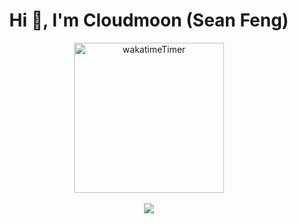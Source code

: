 <h1 align="center">Hi 👋, I'm Cloudmoon (Sean Feng)</h1>
<div align="center"> <img src="https://wakatime.com/badge/user/73455cc8-f996-4e02-8893-aae0c93d291c.svg" alt="wakatimeTimer" width="240" /></div>
<br />
<div align="center"> <a href="https://wakatime.com"><img src="https://wakatime.com/share/@Cloudmoon/82a7d687-5691-4470-a027-a058186d7469.png" /></a></div>
